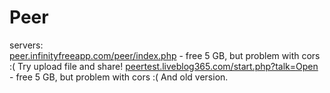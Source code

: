 # Peer

servers:<br />
<a href="https://peer.infinityfreeapp.com/peer/index.php">peer.infinityfreeapp.com/peer/index.php</a> - free 5 GB, but problem with cors :( Try upload file and share!
<a href="https://peertest.liveblog365.com/start.php?talk=Open">peertest.liveblog365.com/start.php?talk=Open</a> - free 5 GB, but problem with cors :( And old version.
